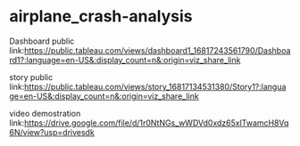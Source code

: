 # airplane_crash-analysis

Dashboard public link:https://public.tableau.com/views/dashboard1_16817243561790/Dashboard1?:language=en-US&:display_count=n&:origin=viz_share_link

story public link:https://public.tableau.com/views/story_16817134531380/Story1?:language=en-US&:display_count=n&:origin=viz_share_link

video demostration link:https://drive.google.com/file/d/1r0NtNGs_wWDVd0xdz65xlTwamcH8Vq6N/view?usp=drivesdk
